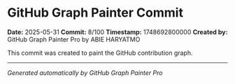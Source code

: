 # GitHub Graph Painter Commit

**Date:** 2025-05-31
**Commit:** 8/100
**Timestamp:** 1748692800000
**Created by:** GitHub Graph Painter Pro by ABIE HARYATMO

This commit was created to paint the GitHub contribution graph.

---
*Generated automatically by GitHub Graph Painter Pro*
